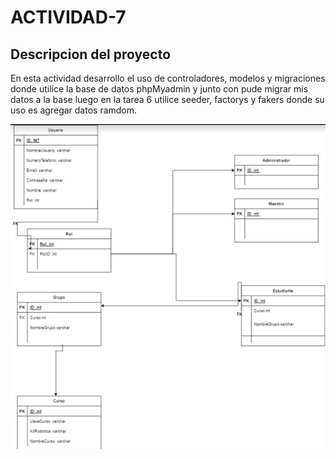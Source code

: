 # ACTIVIDAD-7

## Descripcion del proyecto

En esta actividad desarrollo el uso de controladores, modelos y migraciones donde utilice la base de datos phpMyadmin y junto con pude migrar mis datos a la base luego en la tarea 6 utilice seeder, factorys y fakers donde su uso es agregar datos ramdom.

<img src="Erdiagrama.jpg">